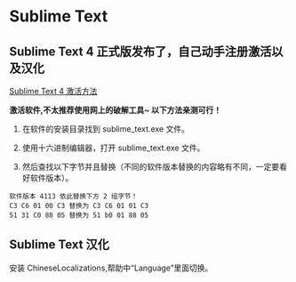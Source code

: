 # Sublime Text

## Sublime Text 4 正式版发布了，自己动手注册激活以及汉化

[Sublime Text 4 激活方法](https://51.ruyo.net/17264.html)

**激活软件,不太推荐使用网上的破解工具~  以下方法亲测可行！**

1. 在软件的安装目录找到 sublime_text.exe 文件。

2. 使用十六进制编辑器，打开 sublime_text.exe 文件。

3. 然后查找以下字节并且替换（不同的软件版本替换的内容略有不同，一定要看好软件版本）。

```
软件版本 4113 依此替换下方 2 组字节！
C3 C6 01 00 C3 替换为 C3 C6 01 01 C3
51 31 C0 88 05 替换为 51 b0 01 88 05
```

## Sublime Text  汉化

安装 ChineseLocalizations,帮助中“Language”里面切换。